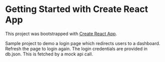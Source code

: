 # Getting Started with Create React App

This project was bootstrapped with [Create React App](https://github.com/facebook/create-react-app).

Sample project to demo a login page which redirects users to a dashboard.
Refresh the page to login again.
The login credentials are provided in db.json. This is fetched by a mock api call.
